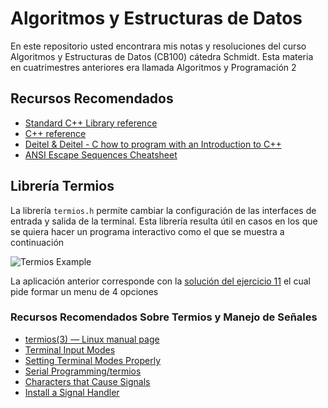 # Algoritmos y Estructuras de Datos

En este repositorio usted encontrara mis notas y resoluciones del curso
Algoritmos y Estructuras de Datos (CB100) cátedra Schmidt. Esta materia en
cuatrimestres anteriores era llamada Algoritmos y Programación 2

## Recursos Recomendados

- [Standard C++ Library reference](https://cplusplus.com/reference/)
- [C++ reference](https://en.cppreference.com )
- [Deitel & Deitel - C how to program with an Introduction to C++](https://deitel.com/c-how-to-program-8-e/)
- [ANSI Escape Sequences Cheatsheet](https://gist.github.com/fnky/458719343aabd01cfb17a3a4f7296797)

## Librería Termios

La librería `termios.h` permite cambiar la configuración de las interfaces de
entrada y salida de la terminal. Esta librería resulta útil en casos en los que
se quiera hacer un programa interactivo como el que se muestra a continuación

![Termios Example](https://github.com/mjkloeckner/CB100/assets/64109770/57ef45a4-e7cc-4a01-af84-4b30eb3c48b3)

La aplicación anterior corresponde con la [solución del ejercicio
11](https://github.com/mjkloeckner/CB100/blob/main/solutions/ej11.cpp) el cual
pide formar un menu de 4 opciones

### Recursos Recomendados Sobre Termios y Manejo de Señales

* [termios(3) — Linux manual page](https://man7.org/linux/man-pages/man3/tcsetattr.3.html)
* [Terminal Input Modes](https://ftp.gnu.org/old-gnu/Manuals/glibc-2.2.3/html_node/libc_352.html)
* [Setting Terminal Modes Properly](https://ftp.gnu.org/old-gnu/Manuals/glibc-2.2.3/html_node/libc_351.html#SEC360)
* [Serial Programming/termios](https://en.wikibooks.org/wiki/Serial_Programming/termios)
* [Characters that Cause Signals](https://www.gnu.org/software/libc/manual/html_node/Signal-Characters.html)
* [Install a Signal Handler ](https://www.csl.mtu.edu/cs4411.ck/www/NOTES/signal/install.html)

